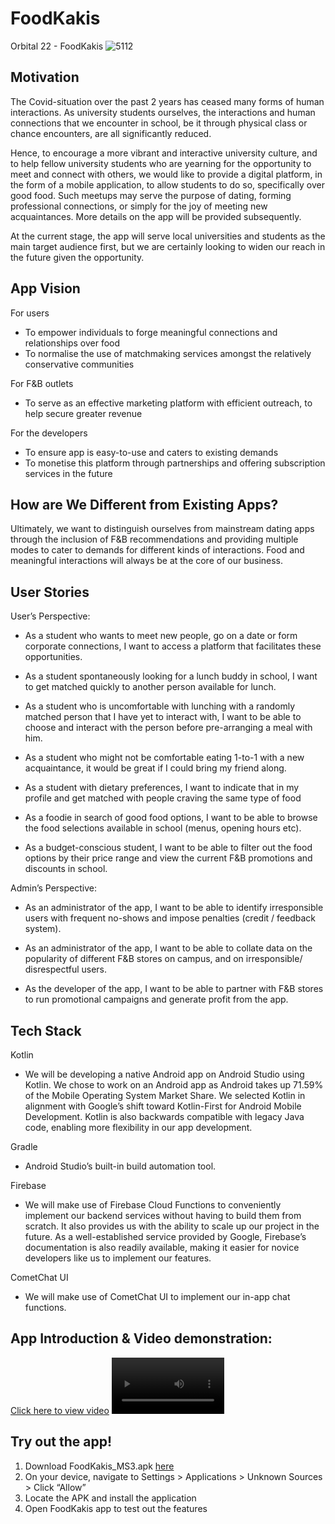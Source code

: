 # FoodKakis
Orbital 22 - FoodKakis
![5112](https://user-images.githubusercontent.com/74848536/190841942-e54856d9-d1f9-40fb-b51f-1a33a0c63450.png)

## Motivation 


The Covid-situation over the past 2 years has ceased many forms of human interactions. As university students ourselves, the interactions and human connections that we encounter in school, be it through physical class or chance encounters, are all significantly reduced. 

Hence, to encourage a more vibrant and interactive university culture, and to help fellow university students who are yearning for the opportunity to meet and connect with others, we would like to provide a digital platform, in the form of a mobile application, to allow students to do so, specifically over good food. Such meetups may serve the purpose of dating, forming professional connections, or simply for the joy of meeting new acquaintances. More details on the app will be provided subsequently.

At the current stage, the app will serve local universities and students as the main target audience first, but we are certainly looking to widen our reach in the future given the opportunity.  

## App Vision
For users
- To empower individuals to forge meaningful connections and relationships over food
- To normalise the use of matchmaking services amongst the relatively conservative communities

For F&B outlets
- To serve as an effective marketing platform with efficient outreach, to help secure greater revenue

For the developers
- To ensure app is easy-to-use and caters to existing demands
- To monetise this platform through partnerships and offering subscription services in the future

## How are We Different from Existing Apps?

Ultimately, we want to distinguish ourselves from mainstream dating apps through the inclusion of F&B recommendations and providing multiple modes to cater to demands for different kinds of interactions. Food and meaningful interactions will always be at the core of our business.

## User Stories

User’s Perspective: 
- As a student who wants to meet new people, go on a date or form corporate connections, I want to access a platform that facilitates these opportunities. 

- As a student spontaneously looking for a lunch buddy in school, I want to get matched quickly to another person available for lunch.

- As a student who is uncomfortable with lunching with a randomly matched person that I have yet to interact with, I want to be able to choose and interact with the person before pre-arranging a meal with him. 

- As a student who might not be comfortable eating 1-to-1 with a new acquaintance, it would be great if I could bring my friend along.

- As a student with dietary preferences, I want to indicate that in my profile and get matched with people craving the same type of food

- As a foodie in search of good food options, I want to be able to browse the food selections available in school (menus, opening hours etc).

- As a budget-conscious student, I want to be able to filter out the food options by their price range and view the current F&B promotions and discounts in school.

Admin’s Perspective:
- As an administrator of the app, I want to be able to identify irresponsible users with frequent no-shows and impose penalties (credit / feedback system).

- As an administrator of the app, I want to be able to collate data on the popularity of different F&B stores on campus, and on irresponsible/ disrespectful users. 

- As the developer of the app, I want to be able to partner with F&B stores to run promotional campaigns and generate profit from the app.

## Tech Stack

Kotlin
- We will be developing a native Android app on Android Studio using Kotlin. We chose to work on an Android app as Android takes up 71.59% of the Mobile Operating System Market Share. We selected Kotlin in alignment with Google’s shift toward Kotlin-First for Android Mobile Development. Kotlin is also backwards compatible with legacy Java code, enabling more flexibility in our app development.

Gradle
- Android Studio’s built-in build automation tool.

Firebase
- We will make use of Firebase Cloud Functions to conveniently implement our backend services without having to build them from scratch. It also provides us with the ability to scale up our project in the future. As a well-established service provided by Google, Firebase’s documentation is also readily available, making it easier for novice developers like us to implement our features.

CometChat UI
- We will make use of CometChat UI to implement our in-app chat functions.



## App Introduction & Video demonstration:
[Click here to view video](https://tinyurl.com/foodkakis-ms3-vid)
<video src='https://tinyurl.com/foodkakis-ms3-vid' width=180/>

## Try out the app!
1. Download FoodKakis_MS3.apk [here](https://tinyurl.com/foodkakis-ms3-apk)
2. On your device, navigate to Settings > Applications > Unknown Sources > Click “Allow”
3. Locate the APK and install the application
4. Open FoodKakis app to test out the features
